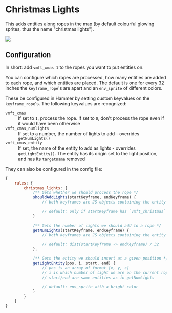 # Christmas Lights

This adds entities along ropes in the map (by default colourful glowing sprites, thus the name "christmas lights").

![](imgs/christmas_lights.png)

## Configuration

In short: add `vmft_xmas 1` to the ropes you want to put entities on.

You can configure which ropes are processed, how many entities are added to each rope, and which entities are placed. The default is one for every 32 inches the `keyframe_rope`'s are apart and an `env_sprite` of different colors.

These be configured in Hammer by setting custom keyvalues on the `keyframe_rope`'s. The following keyvalues are recognized:

<dl>
<dt><code>vmft_xmas</code></dt><dd>If set to <code>1</code>, process the rope. If set to <code>0</code>, don't process the rope even if it would have been otherwise</dd>
<dt><code>vmft_xmas_numlights</code></dt><dd>If set to a number, the number of lights to add - overrides <code>getNumLights()</code></dd>
<dt><code>vmft_xmas_entity</code></dt><dd>If set, the name of the entity to add as lights - overrides <code>getLightEntity()</code>. The entity has its origin set to the light position, and has its <code>targetname</code> removed</dd>
</dl>

They can also be configured in the config file:

```js
{
    rules: {
        christmas_lights: {
            /** Gets whether we should process the rope */
            shouldAddLights(startKeyframe, endKeyframe) {
                // both keyframes are JS objects containing the entity's keyvalues

                // default: only if startKeyframe has `vmft_christmas` set to `1`
            }

            /** Gets the number of lights we should add to a rope */
            getNumLights(startKeyframe, endKeyframe) {
                // both keyframes are JS objects containing the entity's keyvalues

                // default: dist(startKeyframe -> endKeyframe) / 32
            },

            /** Gets the entity we should insert at a given position */
            getLightEntity(pos, i, start, end) {
                // pos is an array of format [x, y, z]
                // i is which number of light we are on the current rope
                // start/end are same entities as in getNumLights

                // default: env_sprite with a bright color
            }
        }
    }
}
```
